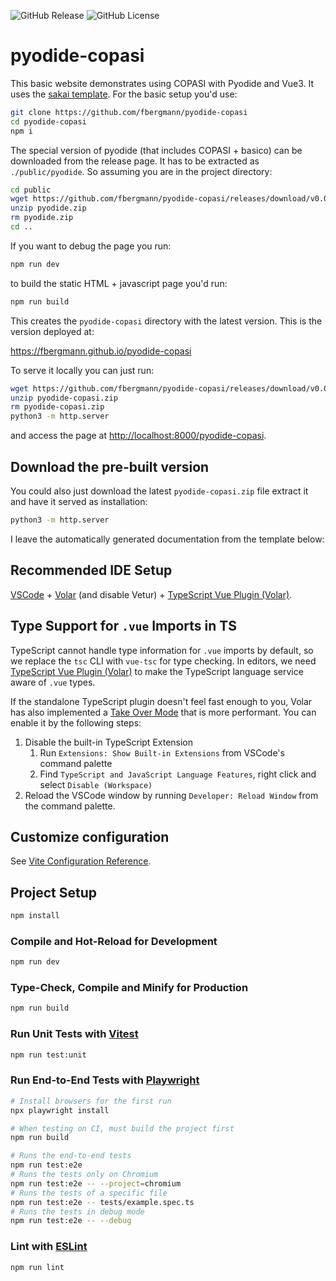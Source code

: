 ![GitHub Release](https://img.shields.io/github/v/release/fbergmann/pyodide-copasi)
 ![GitHub License](https://img.shields.io/github/license/fbergmann/pyodide-copasi)

# pyodide-copasi

This basic website demonstrates using COPASI with Pyodide and Vue3. 
It uses the [sakai template](sakai.primevue.org/#/documentation). For the basic 
setup you'd use: 

```bash
git clone https://github.com/fbergmann/pyodide-copasi
cd pyodide-copasi
npm i 
```

The special version of pyodide (that includes COPASI + basico) can be downloaded from the 
release page. It has to be extracted as `./public/pyodide`. So assuming you are in the
project directory:

```bash
cd public
wget https://github.com/fbergmann/pyodide-copasi/releases/download/v0.0.1/pyodide.zip
unzip pyodide.zip
rm pyodide.zip
cd ..
```

If you want to debug the page you run: 

```bash
npm run dev
```

to build the static HTML + javascript page you'd run: 

```bash
npm run build
```

This creates the `pyodide-copasi` directory with the latest version. This is the version deployed at: 

<https://fbergmann.github.io/pyodide-copasi>

To serve it locally you can just run: 

```bash
wget https://github.com/fbergmann/pyodide-copasi/releases/download/v0.0.1/pyodide-copasi.zip
unzip pyodide-copasi.zip
rm pyodide-copasi.zip
python3 -m http.server
```
 
and access the page at <http://localhost:8000/pyodide-copasi>. 

## Download the pre-built version
You could also just download the latest `pyodide-copasi.zip` file extract it and have it served as installation: 

```bash
python3 -m http.server
```

I leave the automatically generated documentation from the template below: 

## Recommended IDE Setup

[VSCode](https://code.visualstudio.com/) + [Volar](https://marketplace.visualstudio.com/items?itemName=Vue.volar) (and disable Vetur) + [TypeScript Vue Plugin (Volar)](https://marketplace.visualstudio.com/items?itemName=Vue.vscode-typescript-vue-plugin).

## Type Support for `.vue` Imports in TS

TypeScript cannot handle type information for `.vue` imports by default, so we replace the `tsc` CLI with `vue-tsc` for type checking. In editors, we need [TypeScript Vue Plugin (Volar)](https://marketplace.visualstudio.com/items?itemName=Vue.vscode-typescript-vue-plugin) to make the TypeScript language service aware of `.vue` types.

If the standalone TypeScript plugin doesn't feel fast enough to you, Volar has also implemented a [Take Over Mode](https://github.com/johnsoncodehk/volar/discussions/471#discussioncomment-1361669) that is more performant. You can enable it by the following steps:

1. Disable the built-in TypeScript Extension
    1) Run `Extensions: Show Built-in Extensions` from VSCode's command palette
    2) Find `TypeScript and JavaScript Language Features`, right click and select `Disable (Workspace)`
2. Reload the VSCode window by running `Developer: Reload Window` from the command palette.

## Customize configuration

See [Vite Configuration Reference](https://vitejs.dev/config/).

## Project Setup

```sh
npm install
```

### Compile and Hot-Reload for Development

```sh
npm run dev
```

### Type-Check, Compile and Minify for Production

```sh
npm run build
```

### Run Unit Tests with [Vitest](https://vitest.dev/)

```sh
npm run test:unit
```

### Run End-to-End Tests with [Playwright](https://playwright.dev)

```sh
# Install browsers for the first run
npx playwright install

# When testing on CI, must build the project first
npm run build

# Runs the end-to-end tests
npm run test:e2e
# Runs the tests only on Chromium
npm run test:e2e -- --project=chromium
# Runs the tests of a specific file
npm run test:e2e -- tests/example.spec.ts
# Runs the tests in debug mode
npm run test:e2e -- --debug
```

### Lint with [ESLint](https://eslint.org/)

```sh
npm run lint
```
